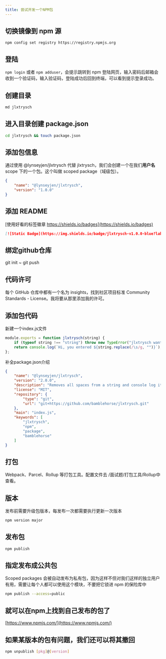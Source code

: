 ```yaml
---
title: 尝试开发一个NPM包
---
```


切换镜像到 npm 源
---
`npm config set registry https://registry.npmjs.org`

登陆
---
`npm login` 或者 `npm adduser`，会提示跳转到 npm 登陆网页，输入密码后邮箱会收到一个验证码，输入验证码，登陆成功后回到终端，可以看到提示登录成功。

创建目录
---
```bash
md jlxtrysch
```

进入目录创建 package.json
---
```bash
cd jlxtrysch && touch package.json
```

添加包信息
---
通过使用 @lynseyjen/jlxtrysch 代替 jlxtrysch，我们会创建一个在我们**用户名** scope 下的一个包。这个叫做 scoped package（域级包）。
```json
{
    "name": "@lynseyjen/jlxtrysch",
    "version": "1.0.0"
}
```

添加 README
---
[使用好看的标签徽章 https://shields.io/badges](https://shields.io/badges)

```md
[![Static Badge](https://img.shields.io/badge/jlxtrysch-v1.0.0-blue?labelColor=gray)](https://github.com/dreamlixia/jlxtrysch)
```

绑定github仓库
---
git init ~ git push

代码许可
---
每个 GitHub 仓库中都有一个名为 insights，找到社区项目标准 Community Standards - License。我将要从那里添加我的许可。

添加包代码
---
新建一个index.js文件
```js
module.exports = function jlxtrysch(string) {
    if (typeof string !== "string") throw new TypeError("jlxtrysch wants a string!");
    return console.log(`Hi, you entered ${string.replace(/\s/g, "")}`);
};
```
补全package.json介绍
```json
{
    "name": "@lynseyjen/jlxtrysch",
    "version": "2.0.0",
    "description": "Removes all spaces from a string and console log it",
    "license": "MIT",
    "repository": {
        "type": "git",
        "url": "git+https://github.com/bamblehorse/jlxtrysch.git"
    },
    "main": "index.js",
    "keywords": [
        "jlxtrysch",
        "npm",
        "package",
        "bamblehorse"
    ]
}
```

打包
---
Webpack、Parcel、Rollup 等打包工具。配置文件去 /面试题/打包工具/Rollup中查看。

版本
---
发布前需要升级包版本，每发布一次都需要执行更新一次版本
```bash
npm version major
```

发布包
---
```bash
npm publish
```

指定发布成公共包
---
Scoped packages 会被自动发布为私有包，因为这样不但对我们这样的独立用户有用，需要让每个人都可以使用这个模块，不要把它锁进 npm 的保险库中
```bash
npm publish --access=public
```

就可以在npm上找到自己发布的包了
---
[https://www.npmjs.com/](https://www.npmjs.com/)

如果某版本的包有问题，我们还可以将其**撤回**
---
```bash
npm unpublish [pkg]@[version]
```